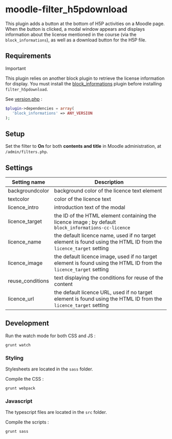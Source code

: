 # moodle-filter_h5pdownload

This plugin adds a button at the bottom of H5P activities on a Moodle page. When the button is clicked, a modal window appears and displays information about the license mentioned in the course (via the `block_informations`), as well as a download button for the H5P file.

## Requirements

> [!IMPORTANT]
> This plugin relies on another block plugin to retrieve the license information for display.
> You must install the [block_informations](https://github.com/fondation-unit/moodle-block_informations) plugin before installing `filter_h5pdownload`.
> 
> See [version.php](version.php) :
> 
> ```php
> $plugin->dependencies = array(
>    'block_informations' => ANY_VERSION
>);
> ```

## Setup

Set the filter to **On** for both **contents and title** in Moodle administration, at `/admin/filters.php`.

## Settings

| Setting name     | Description |
| ---------------- | ---------------------------------------------|
| backgroundcolor  | background color of the licence text element |
| textcolor        | color of the licence text |
| licence_intro    | introduction text of the modal |
| licence_target   | the ID of the HTML <a> element containing the licence image ; by default `block_informations-cc-licence` |
| licence_name     | the default licence name, used if no target element is found using the HTML ID from the `licence_target` setting |
| licence_image    | the default licence image, used if no target element is found using the HTML ID from the `licence_target` setting |
| reuse_conditions | text displaying the conditions for reuse of the content |
| licence_url      | the default licence URL, used if no target element is found using the HTML ID from the `licence_target` setting |


## Development

Run the watch mode for both CSS and JS :

`grunt watch`

### Styling

Stylesheets are located in the `sass` folder.

Compile the CSS :

`grunt webpack`

### Javascript

The typescript files are located in the `src` folder.

Compile the scripts :

`grunt sass`

